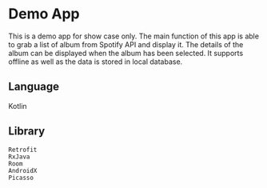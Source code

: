 # Demo App

This is a demo app for show case only. The main function of this app is able to grab a list of album from Spotify API and display it. The details of the album can be displayed when the album has been selected. It supports offline as well as the data is stored in local database.

## Language
Kotlin

## Library
```
Retrofit
RxJava
Room
AndroidX
Picasso
```